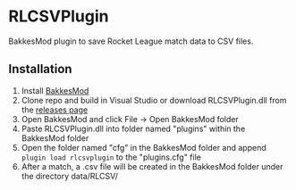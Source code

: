 # RLCSVPlugin
BakkesMod plugin to save Rocket League match data to CSV files.

## Installation
1. Install [BakkesMod](http://www.bakkesmod.com/)
2. Clone repo and build in Visual Studio or download RLCSVPlugin.dll from the [releases page](https://github.com/evansloan/RLCSVPlugin/releases)
3. Open BakkesMod and click File -> Open BakkesMod folder
4. Paste RLCSVPlugin.dll into folder named "plugins" within the BakkesMod folder
5. Open the folder named "cfg" in the BakkesMod folder and append `plugin load rlcsvplugin` to the "plugins.cfg" file
6. After a match, a .csv file will be created in the BakkesMod folder under the directory data/RLCSV/
